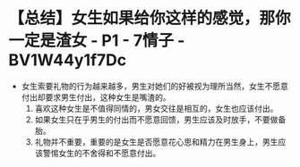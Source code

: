 # 【总结】女生如果给你这样的感觉，那你一定是渣女 - P1 - 7情子 - BV1W44y1f7Dc

-   女生索要礼物的行为越来越多，男生对她们的好被视为理所当然，女生不愿意付出却要求男生付出，这种女生是嘴渣的。
    1.  喜欢这种女生是不值得同情的，男女交往是相互的，女生也应该付出。
    2.  如果女生只在乎男生的付出而不愿意回馈，男生应该及时放手，不要做备胎。
    3.  礼物并不重要，重要的是女生是否愿意花心思和精力在男生身上，男生应该警惕女生的不舍得和不愿意付出。